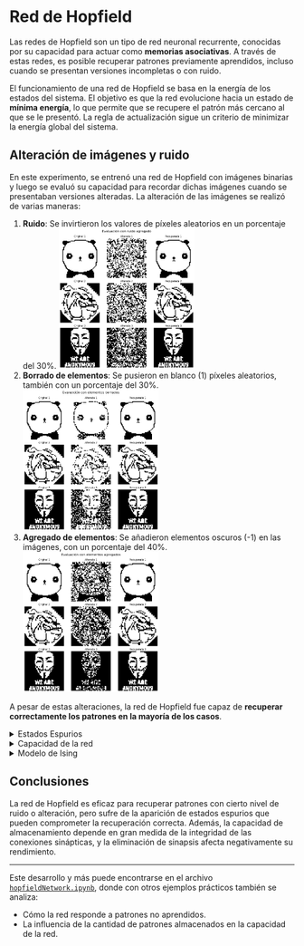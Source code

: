 # Red de Hopfield

Las redes de Hopfield son un tipo de red neuronal recurrente, conocidas por su capacidad para actuar como **memorias asociativas**. A través de estas redes, es posible recuperar patrones previamente aprendidos, incluso cuando se presentan versiones incompletas o con ruido.

El funcionamiento de una red de Hopfield se basa en la energía de los estados del sistema. El objetivo es que la red evolucione hacia un estado de **mínima energía**, lo que permite que se recupere el patrón más cercano al que se le presentó. La regla de actualización sigue un criterio de minimizar la energía global del sistema.

## Alteración de imágenes y ruido

En este experimento, se entrenó una red de Hopfield con imágenes binarias y luego se evaluó su capacidad para recordar dichas imágenes cuando se presentaban versiones alteradas. La alteración de las imágenes se realizó de varias maneras:

1. **Ruido**: Se invirtieron los valores de píxeles aleatorios en un porcentaje del 30%.
   <img src="images/hopfield_noise.png" alt="Recuperación de una imagen con ruido" width="50%"/>
3. **Borrado de elementos**: Se pusieron en blanco (1) píxeles aleatorios, también con un porcentaje del 30%.
   <img src="images/hopfield_erase.png" alt="Recuperación de una imagen con ruido" width="50%"/>
5. **Agregado de elementos**: Se añadieron elementos oscuros (-1) en las imágenes, con un porcentaje del 40%.
   <img src="images/hopfield_add.png" alt="Recuperación de una imagen con ruido" width="50%"/>

A pesar de estas alteraciones, la red de Hopfield fue capaz de **recuperar correctamente los patrones en la mayoría de los casos**.

<details>
  <summary>Estados Espurios</summary>

  Una de las características de las redes de Hopfield es la aparición de **estados espurios**. Estos son estados estables en los que la red puede caer, pero que no corresponden a ninguno de los patrones aprendidos. Pueden ser patrones inversos o combinaciones de varios patrones aprendidos, lo que provoca que la red no siempre converja al patrón correcto.

  Los estados espurios pueden ser:
  - **Patrones inversos**: El patrón original con los signos de todos los elementos invertidos.
  - **Combinaciones de patrones**: Una superposición de varios patrones aprendidos.

  ![Estados Espurios](images/spurious_states.png)
  **Figura 2.2**: Ejemplo de un patrón espurio generado al combinar tres patrones aprendidos.

</details>

<details>
  <summary>Capacidad de la red</summary>

  La capacidad de una red de Hopfield se refiere a cuántos patrones puede almacenar y recordar de forma efectiva. Durante los experimentos, se comprobó cómo esta capacidad cambia por factores como la correlación entre los patrones o cuando se eliminan sinapsis al azar. A medida que se eliminan sinapsis, la capacidad disminuye, ya que la red pierde información crucial sobre las conexiones que permiten recuperar los patrones almacenados.

  En el caso de las sinápisis eliminadas, el error se modifica, pero aún en grandes porcentajes de conexiones eliminadas, la red continúa con poco error:

  ![Capacidad de la red de Hopfield](images/hopfield_error.png)

  Además, la capacidad se ve modificada de la siguiente manera:
  
  ![Capacidad de la red de Hopfield](images/hopfield_capacity.png)

</details>

<details>
  <summary>Modelo de Ising</summary>

  El **Modelo de Ising** es un modelo de la física estadística que fue propuesto para explicar los fenómenos de magnetización en materiales ferromagnéticos. En el contexto de redes neuronales, es relevante para entender cómo los sistemas de muchas unidades pueden mostrar **comportamiento colectivo**.

  ### ¿Por qué surge el Modelo de Ising?

  Este modelo surge para estudiar la interacción entre átomos con **espines** (o momentos magnéticos) que solo pueden tener dos estados posibles: **arriba (+1)** o **abajo (-1)**. Cada átomo está influenciado por sus vecinos, y el sistema busca configuraciones que minimicen la energía total del conjunto, similar a cómo las redes de Hopfield intentan converger a un estado de mínima energía.

  La **energía del sistema** se calcula considerando las interacciones entre pares de espines vecinos. Si dos espines están alineados (ambos +1 o ambos -1), contribuyen a bajar la energía del sistema. Si están en direcciones opuestas, la energía del sistema aumenta.

  ### Magnetización y la importancia del modelo

  La **magnetización** mide cuántos espines están alineados en la misma dirección. En materiales ferromagnéticos, por debajo de una cierta temperatura llamada **temperatura crítica** o **temperatura de Curie**, los espines tienden a alinearse, produciendo magnetización neta. Por encima de esta temperatura, el sistema pierde la alineación y, en promedio, no hay magnetización.

  En una dimensión (1D), no hay magnetización espontánea a temperatura finita. Esto se debe a que, en el modelo 1D, las fluctuaciones térmicas son lo suficientemente fuertes como para desordenar los espines, incluso a temperaturas bajas, lo que impide que se forme una magnetización neta. Esto contrasta con sistemas en dos o más dimensiones, donde existe una transición de fase que permite una magnetización neta por debajo de la temperatura crítica.

  ![Gráfico de magnetización](images/magnetization_ising.png)
  **Figura 3.1**: Magnetización en función de la temperatura en el Modelo de Ising.

  ### Importancia del modelo

  El **Modelo de Ising** es crucial para entender **transiciones de fase**, como el cambio entre un estado magnético y no magnético en los materiales. Estos conceptos son aplicables también a redes neuronales recurrentes, donde se observa que los estados de baja energía son los equivalentes a patrones memorizados. Al igual que el modelo de Ising, las redes neuronales deben equilibrar la energía y las interacciones entre nodos.

</details>


## Conclusiones

La red de Hopfield es eficaz para recuperar patrones con cierto nivel de ruido o alteración, pero sufre de la aparición de estados espurios que pueden comprometer la recuperación correcta. Además, la capacidad de almacenamiento depende en gran medida de la integridad de las conexiones sinápticas, y la eliminación de sinapsis afecta negativamente su rendimiento.

---

Este desarrollo y más puede encontrarse en el archivo [`hopfieldNetwork.ipynb`](../hopfieldNetwork.ipynb), donde con otros ejemplos prácticos también se analiza:
- Cómo la red responde a patrones no aprendidos.
- La influencia de la cantidad de patrones almacenados en la capacidad de la red.

